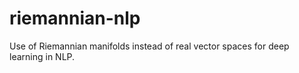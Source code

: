 # riemannian-nlp
Use of Riemannian manifolds instead of real vector spaces for deep learning in NLP.